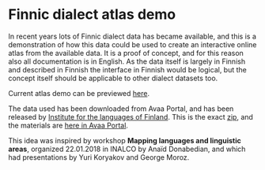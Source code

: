 # Finnic dialect atlas demo

In recent years lots of Finnic dialect data has became available, and this is a demonstration of how this data could be used to create an interactive online atlas from the available data. It is a proof of concept, and for this reason also all documentation is in English. As the data itself is largely in Finnish and described in Finnish the interface in Finnish would be logical, but the concept itself should be applicable to other dialect datasets too.

Current atlas demo can be previewed [here](https://langdoc.github.io/finnic_atlas/map-1.html).

The data used has been downloaded from Avaa Portal, and has been released by [Institute for the languages of Finland](https://www.kotus.fi/). This is the exact [zip](http://avaa.tdata.fi/adata/kotus/kettunen.zip), and the materials are [here in Avaa Portal](https://avaa.tdata.fi/web/kotus/aineistot).

This idea was inspired by workshop **Mapping languages and linguistic areas**, organized 22.01.2018 in INALCO by Anaïd Donabedian, and which had presentations by Yuri Koryakov and George Moroz.
